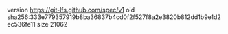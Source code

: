 version https://git-lfs.github.com/spec/v1
oid sha256:333e779357919b8ba36837b4cd0f2f527f8a2e3820b812dd1b9e1d2ec536fe11
size 21062
